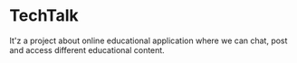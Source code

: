 # TechTalk
It'z a project about online educational application where we can chat, post and access different educational content.
